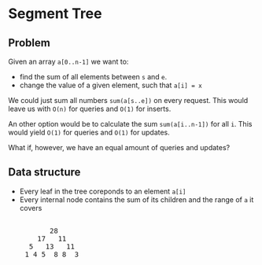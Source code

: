 # Segment Tree

## Problem
Given an array `a[0..n-1]` we want to:

* find the sum of all elements between `s` and `e`.
* change the value of a given element, such that `a[i] = x`

We could just sum all numbers `sum(a[s..e])` on every request. This would leave us
with `O(n)` for queries and `O(1)` for inserts.

An other option would be to calculate the sum `sum(a[i..n-1])` for all `i`. This
would yield `O(1)` for queries and `O(1)` for updates.

What if, however, we have an equal amount of queries and updates?

## Data structure
* Every leaf in the tree coreponds to an element `a[i]`
* Every internal node contains the sum of its children and the range of `a` it covers
<pre>    
          28
       17   11
     5   13   11
    1 4 5  8 8  3
</pre>
